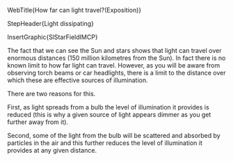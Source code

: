 WebTitle{How far can light travel?(Exposition)}

StepHeader{Light dissipating}

InsertGraphic{SlStarFieldIMCP}

The fact that we can see the Sun and stars shows that light can travel over enormous distances (150 million kilometres from the Sun). In fact there is no known limit to how far light can travel. However, as you will be aware from observing torch beams or car headlights, there is a limit to the distance over which these are effective sources of illumination.

There are two reasons for this.

First, as light spreads from a bulb the level of illumination it provides is reduced (this is why a given source of light appears dimmer as you get further away from it).

Second, some of the light from the bulb will be scattered and absorbed by particles in the air and this further reduces the level of illumination it provides at any given distance.

